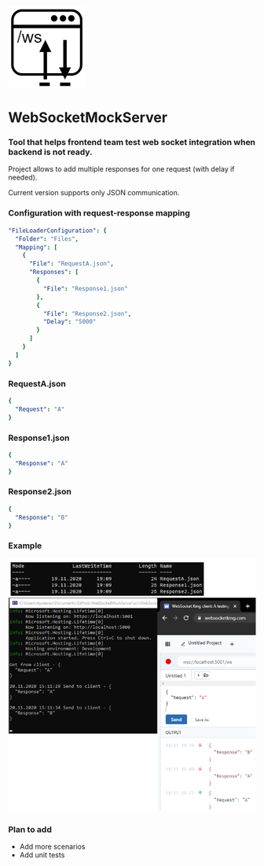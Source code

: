 ![WebSocketMockServer](logo.PNG)
# WebSocketMockServer

### Tool that helps frontend team test web socket integration when backend is not ready.

Project allows to add multiple responses for one request (with delay if needed).

Current version supports only JSON communication.

### Configuration with request-response mapping
```yaml
"FileLoaderConfiguration": {
  "Folder": "Files",
  "Mapping": [
    {
      "File": "RequestA.json",
      "Responses": [
        { 
          "File": "Response1.json" 
        },
        {
          "File": "Response2.json",
          "Delay": "5000"
        }
      ]
    }
  ]
}
```

### RequestA.json

```yaml
{
  "Request": "A"
}
```

### Response1.json

```yaml
{
  "Response": "A"
}
```

### Response2.json

```yaml
{
  "Response": "B"
}
```

### Example

![example](Example.png)

### Plan to add
* Add more scenarios
* Add unit tests
